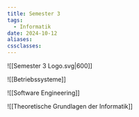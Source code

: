 ```yaml
---
title: Semester 3
tags:
  - Informatik
date: 2024-10-12
aliases: 
cssclasses:
---
```

![[Semester 3 Logo.svg|600]]

![[Betriebssysteme]]

![[Software Engineering]]

![[Theoretische Grundlagen der Informatik]]